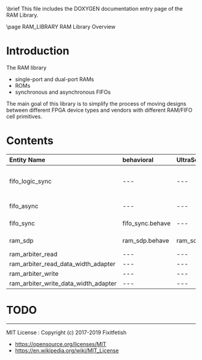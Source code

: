 \brief This file includes the DOXYGEN documentation entry page of the RAM Library.

\page RAM_LIBRARY RAM Library Overview

Introduction
============

The RAM library
* single-port and dual-port RAMs
* ROMs
* synchronous and asynchronous FIFOs

The main goal of this library is to simplify the process of moving designs between
different FPGA device types and vendors with different RAM/FIFO cell primitives.

Contents
========

| Entity Name                           |  behavioral          | UltraScale            | Description
|:--------------------------------------|:---------------------|:----------------------|:-----------------
| fifo_logic_sync                       |  ---                 | ---                   | Logic for RAM based synchronous FIFO
| fifo_async                            |  ---                 | ---                   | Asynchronous FIFO
| fifo_sync                             |  fifo_sync.behave    | ---                   | Synchronous FIFO
| ram_sdp                               | ram_sdp.behave       | ram_sdp.ultrascale    | Simple Dual Port RAM
| ram_arbiter_read                      | ---                  | ---                   | ---
| ram_arbiter_read_data_width_adapter   | ---                  | ---                   | ---
| ram_arbiter_write                     | ---                  | ---                   | ---
| ram_arbiter_write_data_width_adapter  | ---                  | ---                   | ---

TODO
====

---
MIT License : Copyright (c) 2017-2019 Fixitfetish
 - <https://opensource.org/licenses/MIT>
 - <https://en.wikipedia.org/wiki/MIT_License>
